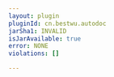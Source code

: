 ```yaml
---
layout: plugin
pluginId: cn.bestwu.autodoc
jarSha1: INVALID
isJarAvailable: true
error: NONE
violations: []

---
```

